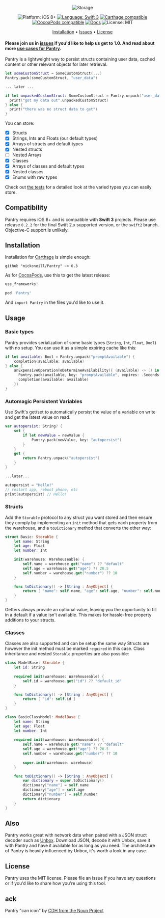 <p align="center">
    <img src="http://raquo.net/images/banner-pantry.png" alt="Storage" />
</p>

<p align="center">
    <img src="https://img.shields.io/badge/platform-iOS%208%2B-blue.svg?style=flat" alt="Platform: iOS 8+" />
    <a href="https://developer.apple.com/swift"><img src="https://img.shields.io/badge/language-swift3-f48041.svg?style=flat" alt="Language: Swift 3" /></a>
    <a href="https://github.com/Carthage/Carthage"><img src="https://img.shields.io/badge/Carthage-compatible-4BC51D.svg?style=flat" alt="Carthage compatible" /></a>
    <a href="https://cocoapods.org/pods/Pantry"><img src="https://cocoapod-badges.herokuapp.com/v/Pantry/badge.png" alt="CocoaPods compatible" /></a>
    <a href="http://cocoadocs.org/docsets/Pantry"><img src="https://img.shields.io/cocoapods/metrics/doc-percent/Pantry.svg" alt="Docs" /></a>
    <img src="http://img.shields.io/badge/license-MIT-lightgrey.svg?style=flat" alt="License: MIT" />
</p>

<p align="center">
    <a href="#installation">Installation</a>
  • <a href="https://github.com/nickoneill/Pantry/issues">Issues</a>
  • <a href="#license">License</a>
</p>

#### Please join us in [issues](https://github.com/nickoneill/Pantry/issues) if you'd like to help us get to 1.0. And read about more [use cases for Pantry](https://medium.com/ios-os-x-development/the-missing-light-persistence-layer-for-swift-35ce75d02d47).

Pantry is a lightweight way to persist structs containing user data, cached content or other relevant objects for later retrieval.

```swift
let someCustomStruct = SomeCustomStruct(...)
Pantry.pack(someCustomStruct, "user_data")

... later ...

if let unpackedCustomStruct: SomeCustomStruct = Pantry.unpack("user_data") {
  print("got my data out",unpackedCustomStruct)
} else {
  print("there was no struct data to get")
}
```

You can store:
* [x] Structs
* [x] Strings, Ints and Floats (our default types)
* [x] Arrays of structs and default types
* [x] Nested structs
* [ ] Nested Arrays
* [x] Classes
* [x] Arrays of classes and default types
* [x] Nested classes
* [x] Enums with raw types

Check out [the tests](https://github.com/nickoneill/Pantry/blob/master/PantryTests/) for a detailed look at the varied types you can easily store.

## Compatibility

Pantry requires iOS 8+ and is compatible with **Swift 3** projects. Please use release `0.2.2` for the final Swift 2.x supported version, or the `swift2` branch. Objective-C support is unlikely.

## Installation

Installation for [Carthage](https://github.com/Carthage/Carthage) is simple enough:

`github "nickoneill/Pantry" ~> 0.3`

As for [CocoaPods](https://cocoapods.org), use this to get the latest release:

```ruby
use_frameworks!

pod 'Pantry'
```

And `import Pantry` in the files you'd like to use it.

## Usage

### Basic types
Pantry provides serialization of some basic types (`String`, `Int`, `Float`, `Bool`) with no setup. You can use it as a simple expiring cache like this:

```swift
if let available: Bool = Pantry.unpack("promptAvailable") {
    completion(available: available)
} else {
    anExpensiveOperationToDetermineAvailability({ (available) -> () in
      Pantry.pack(available, key: "promptAvailable", expires: .Seconds(60 * 10))
      completion(available: available)
    })
}
```

### Automagic Persistent Variables
Use Swift's get/set to automatically persist the value of a variable on write and get the latest value on read.

```swift
var autopersist: String? {
    set {
        if let newValue = newValue {
            Pantry.pack(newValue, key: "autopersist")
        }
    }
    get {
        return Pantry.unpack("autopersist")
    }
}

...later...

autopersist = "Hello!"
// restart app, reboot phone, etc
print(autopersist) // Hello!
```

### Structs
Add the `Storable` protocol to any struct you want stored and then ensure they comply by implementing an `init` method that gets each property from the warehouse, and a `toDictionary` method that converts the other way:
```swift
struct Basic: Storable {
    let name: String
    let age: Float
    let number: Int

    init(warehouse: Warehouseable) {
        self.name = warehouse.get("name") ?? "default"
        self.age = warehouse.get("age") ?? 20.5
        self.number = warehouse.get("number") ?? 10
    }

    func toDictionary() -> [String : AnyObject] {
        return [ "name": self.name, "age": self.age, "number": self.number ]
    }
}
```

Getters always provide an optional value, leaving you the opportunity to fill in a default if a value isn't available. This makes for hassle-free property additions to your structs.

### Classes

Classes are also supported and can be setup the same way Structs are however the init method must be marked `required` in this case. Class inheritance and nested `Storable` properties are also possible:
```swift
class ModelBase: Storable {
    let id: String
    
    required init(warehouse: Warehouseable) {
        self.id = warehouse.get("id") ?? "default_id"
    }

    func toDictionary() -> [String : AnyObject] {
        return [ "id": self.id ]
    }
}

class BasicClassModel: ModelBase {
    let name: String
    let age: Float
    let number: Int
    
    required init(warehouse: Warehouseable) {
        self.name = warehouse.get("name") ?? "default"
        self.age = warehouse.get("age") ?? 20.5
        self.number = warehouse.get("number") ?? 10
        
        super.init(warehouse: warehouse)
    }

    func toDictionary() -> [String : AnyObject] {
        var dictionary = super.toDictionary()
        dictionary["name"] = self.name
        dictionary["age"] = self.age
        dictionary["number"] = self.number
        return dictionary
    }
}
```

## Also

Pantry works great with network data when paired with a JSON struct decoder such as [Unbox](https://github.com/JohnSundell/Unbox). Download JSON, decode it with Unbox, save it with Pantry and have it available for as long as you need. The architecture of Pantry is heavily influenced by Unbox, it's worth a look in any case.

## License

Pantry uses the MIT license. Please file an issue if you have any questions or if you'd like to share how you're using this tool.

## ack

Pantry "can icon" by [CDH from the Noun Project](https://thenounproject.com/term/soup-can/49680/)
